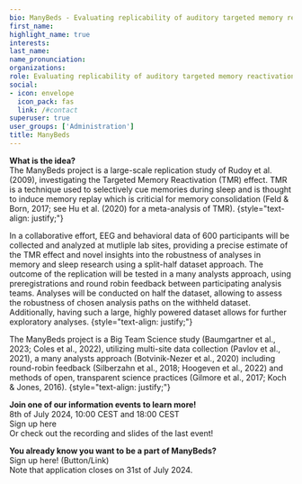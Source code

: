 ```yaml
---
bio: ManyBeds - Evaluating replicability of auditory targeted memory reactivation.
first_name: 
highlight_name: true
interests:
last_name: 
name_pronunciation: 
organizations:
role: Evaluating replicability of auditory targeted memory reactivation 
social:
- icon: envelope
  icon_pack: fas
  link: /#contact️
superuser: true
user_groups: ['Administration']
title: ManyBeds
---
```


**What is the idea?**  
The ManyBeds project is a large-scale replication study of Rudoy et al. (2009), investigating the Targeted Memory Reactivation (TMR) effect. TMR is a technique used to selectively cue memories during sleep and is thought to induce memory replay which is criticial for memory consolidation (Feld & Born, 2017; see Hu et al. (2020) for a meta-analysis of TMR).
{style="text-align: justify;"}

In a collaborative effort, EEG and behavioral data of 600 participants will be collected and analyzed at mutliple lab sites, providing a precise estimate of the TMR effect and novel insights into the robustness of analyses in memory and sleep research using a split-half dataset approach. The outcome of the replication will be tested in a many analysts approach, using preregistrations and round robin feedback between participating analysis teams. Analyses will be conducted on half the dataset, allowing to assess the robustness of chosen analysis paths on the withheld dataset. Additionally, having such a large, highly powered dataset allows for further exploratory analyses. 
{style="text-align: justify;"}

The ManyBeds project is a Big Team Science study (Baumgartner et al., 2023; Coles et al., 2022), utilizing multi-site data collection (Pavlov et al., 2021), a many analysts approach (Botvinik-Nezer et al., 2020) including round-robin feedback (Silberzahn et al., 2018; Hoogeven et al., 2022) and methods of open, transparent science practices (Gilmore et al., 2017; Koch & Jones, 2016). 
{style="text-align: justify;"}

**Join one of our information events to learn more!**  
8th of July 2024, 10:00 CEST and 18:00 CEST  
Sign up here  
Or check out the recording and slides of the last event!  


**You already know you want to be a part of ManyBeds?**  
Sign up here! (Button/Link)  
Note that application closes on 31st of July 2024. 



